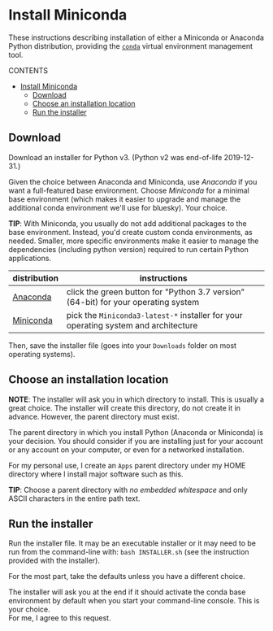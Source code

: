 # Install Miniconda

These instructions describing installation of either a
Miniconda or Anaconda Python distribution, providing
the [`conda`](https://docs.conda.io) virtual environment management tool.

CONTENTS

- [Install Miniconda](#install-miniconda)
  - [Download](#download)
  - [Choose an installation location](#choose-an-installation-location)
  - [Run the installer](#run-the-installer)

## Download

Download an installer for Python v3.  (Python v2 
was end-of-life 2019-12-31.)

Given the choice between Anaconda and Miniconda, use *Anaconda* if you 
want a full-featured base environment.  Choose *Miniconda* for a minimal 
base environment (which makes it easier to upgrade and manage the 
additional conda environment we'll use for bluesky).  Your choice.

**TIP**:  With Miniconda, you usually do not add additional packages to 
the base environment.  Instead, you'd create custom conda environments, as needed.
Smaller, more specific environments make it easier to manage the
dependencies (including python version) required to run certain Python applications.

distribution  | instructions
---- | ----
[Anaconda](https://www.anaconda.com/distribution/#download-section) | click the green button for "Python 3.7 version" (64-bit) for your operating system
[Miniconda](https://repo.anaconda.com/miniconda/) | pick the `Miniconda3-latest-*` installer for your operating system and architecture

Then, save the installer file (goes into your `Downloads` folder on most operating systems).

## Choose an installation location

**NOTE**: 
The installer will ask you in which directory to install.  This is 
usually a great choice.  The installer will create this directory, do 
not create it in advance.  However, the parent directory must exist.

The parent directory in which you install Python (Anaconda or Miniconda) is your decision.
You should consider if you are installing just for your account or any account
on your computer, or even for a networked installation.

For my personal use, I create an `Apps` parent directory under my HOME 
directory where I install major software such as this.

**TIP**:
Choose a parent directory with *no embedded whitespace* and only 
ASCII characters in the entire path text.

## Run the installer

Run the installer file.  It may be an executable installer or it may need to 
be run from the command-line with: `bash INSTALLER.sh` 
(see the instruction provided with the installer).

For the most part, take the defaults unless you have a different choice.

The installer will ask you at the end if it should activate the conda base environment
by default when you start your command-line console.  This is your choice.  
For me, I agree to this request.
